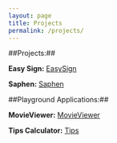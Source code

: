 ```yaml
---
layout: page
title: Projects
permalink: /projects/
---
```


##Projects:##

**Easy Sign:** [EasySign]

**Saphen:** [Saphen]

##Playground Applications:##

**MovieViewer:** [MovieViewer]

**Tips Calculator:** [Tips]

[EasySign]:https://yuting-zhang.github.io/EasySign
[Saphen]:https://yuting-zhang.github.io/Saphen
[MovieViewer]:https://yuting-zhang.github.io/MovieViewer
[Tips]:https://yuting-zhang.github.io/Tips
